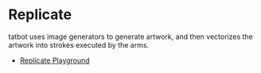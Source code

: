 # Replicate

tatbot uses image generators to generate artwork, and then vectorizes the artwork into strokes executed by the arms.

- [Replicate Playground](https://replicate.com/playground)